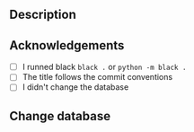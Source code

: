 ## Description 
<!-- A clear and detailed description of the changes, referencing issues if applicable -->


## Acknowledgements
- [ ] I runned black  `black .` or `python -m black .`
- [ ] The title follows the commit conventions
- [ ] I didn't change the database

## Change database
<!-- if you changed the databases, you explain why -->
